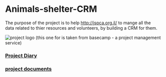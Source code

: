 # Animals-shelter-CRM

The purpose of the project is to help http://jspca.org.il/ to mange all the data related to thier resources and volunteers, by building a CRM for them.

![project logo (this one for is taken from basecamp - a project management service)](http://www.pets.org.il/UploadedFiles/Editor/JSPCA%20logo.jpg)

 
### [Project Diary](https://github.com/ahmad2806/final-project-CRM/wiki/Dairy)


### [project documents](https://github.com/ahmad2806/final-project-CRM/wiki/documents)





